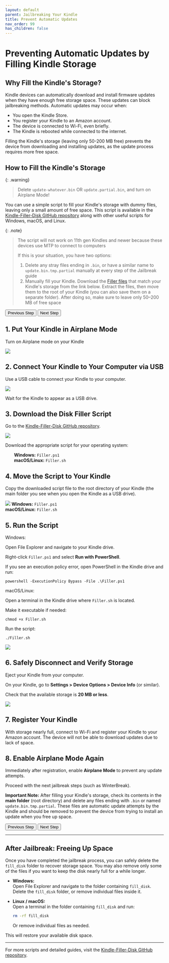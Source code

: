 ```yaml
---
layout: default
parent: Jailbreaking Your Kindle
title: Prevent Automatic Updates
nav_order: 99
has_children: false
---
```


# Preventing Automatic Updates by Filling Kindle Storage

## Why Fill the Kindle's Storage?

Kindle devices can automatically download and install firmware updates when they have enough free storage space. These updates can block jailbreaking methods. Automatic updates may occur when:

- You open the Kindle Store.
- You register your Kindle to an Amazon account.
- The device is connected to Wi-Fi, even briefly.
- The Kindle is rebooted while connected to the internet.

Filling the Kindle's storage (leaving only 50-200 MB free) prevents the device from downloading and installing updates, as the update process requires more free space.

## How to Fill the Kindle's Storage

{: .warning}
> Delete `update-whatever.bin` OR `update.partial.bin`, and turn on Airplane Mode!

You can use a simple script to fill your Kindle's storage with dummy files, leaving only a small amount of free space. This script is available in the [Kindle-Filler-Disk GitHub repository](https://github.com/bastianmarin/Kindle-Filler-Disk/) along with other useful scripts for Windows, macOS, and Linux.

{: .note}
> The script will not work on 11th gen Kindles and newer because these devices use MTP to connect to computers
>
> If this is your situation, you have two options:
> 1. Delete any stray files ending in <code>.bin</code>, or have a similar name to <code>update.bin.tmp.partial</code> manually at every step of the Jailbreak guide
> 2. Manually fill your Kindle. Download the [Filler files](https://github.com/bastianmarin/Kindle-Filler-Disk/tree/main/MTP/) that match your Kindle's storage from the link below. Extract the files, then move them to the root of your Kindle (you can also save them on a separate folder). After doing so, make sure to leave only 50–200 MB of free space


<div id="guide">
    <div class="buttons">
        <button class="btn btn-orange" id="prev">Previous Step</button>
        <span id="stepCounter"></span>
        <button class="btn btn-green" id="next">Next Step</button>
    </div>
    <div id="stepwrapper" class="stepwrapper">
        <div class="step">
            <h2>1. Put Your Kindle in Airplane Mode</h2>
            <div class="stepContent">
                <p>Turn on Airplane mode on your Kindle</p>
                <img src="./WinterBreak/airplane_mode.png" />
            </div>
        </div>
        <div class="step">
            <h2>2. Connect Your Kindle to Your Computer via USB</h2>
            <div class="stepContent">
                <p>Use a USB cable to connect your Kindle to your computer.</p>
                <img src="./Prevent/usb-mode.png"/>
                <p>Wait for the Kindle to appear as a USB drive.</p>
            </div>
        </div>
        <div class="step">
            <h2>3. Download the Disk Filler Script</h2>
            <div class="stepContent">
                <p>Go to the <a href="https://github.com/bastianmarin/Kindle-Filler-Disk/">Kindle-Filler-Disk GitHub repository</a>.</p>
                <img src="./Prevent/github-files.png"/>
                <p>Download the appropriate script for your operating system:</p>
                <div style="margin-left:2em">
                    <span><strong>Windows:</strong> <code>Filler.ps1</code></span><br/>
                    <span><strong>macOS/Linux:</strong> <code>Filler.sh</code></span>
                </div>
            </div>
        </div>
        <div class="step">
            <h2>4. Move the Script to Your Kindle</h2>
            <div class="stepContent">
                <p>Copy the downloaded script file to the root directory of your Kindle (the main folder you see when you open the Kindle as a USB drive).</p>
                <img src="./Prevent/root-main.png"/>
                <span><strong>Windows:</strong> <code>Filler.ps1</code></span><br/>
                <span><strong>macOS/Linux:</strong> <code>Filler.sh</code></span>
            </div>
        </div>
          <div class="step">
              <h2>5. Run the Script</h2>
              <div class="stepContent">
                <div class="version-block">
                    <p class="version-label">Windows:</p>
                    <p>Open File Explorer and navigate to your Kindle drive.</p>
                    <p>Right-click <code>Filler.ps1</code> and select <strong>Run with PowerShell</strong>.</p>
                    <p>If you see an execution policy error, open PowerShell in the Kindle drive and run:</p>
                    <pre><code>powershell -ExecutionPolicy Bypass -File .\Filler.ps1</code></pre>
                </div>
                <div class="version-block">
                    <p class="version-label">macOS/Linux:</p>
                    <p>Open a terminal in the Kindle drive where <code>Filler.sh</code> is located.</p>
                    <p>Make it executable if needed:</p>
                    <pre><code>chmod +x Filler.sh</code></pre>
                    <p>Run the script:</p>
                    <pre><code>./Filler.sh</code></pre>
                </div>
                <img src="./Prevent/run-script.png"/>
              </div>     
            </div>
        <div class="step">
            <h2>6. Safely Disconnect and Verify Storage</h2>
            <div class="stepContent">
                <p>Eject your Kindle from your computer.</p>
                <p>On your Kindle, go to <strong>Settings &gt; Device Options &gt; Device Info</strong> (or similar).</p>
                <p>Check that the available storage is <strong>20 MB or less</strong>.</p>
                <img src="./Prevent/final.png"/>
            </div>
        </div>
        <div class="step">
            <h2>7. Register Your Kindle</h2>
            <div class="stepContent">
                <p>With storage nearly full, connect to Wi-Fi and register your Kindle to your Amazon account. The device will not be able to download updates due to lack of space.</p>
            </div>
        </div>
        <div class="step">
            <h2>8. Enable Airplane Mode Again</h2>
            <div class="stepContent">
                <p>Immediately after registration, enable <strong>Airplane Mode</strong> to prevent any update attempts.</p>
                <p>Proceed with the next jailbreak steps (such as WinterBreak).</p>
                <p class="highlight">
                    <strong>Important Note:</strong> After filling your Kindle's storage, check its contents in the <strong>main folder</strong> (root directory) and delete any files ending with <code>.bin</code> or named <code>update.bin.tmp.partial</code>. These files are automatic update attempts by the Kindle and should be removed to prevent the device from trying to install an update when you free up space.
                </p>
            </div>
        </div>
    </div>
    <div class="buttons">
        <button class="btn btn-orange" id="prev">Previous Step</button>
        <span id="stepCounter"></span>
        <button class="btn btn-green" id="next">Next Step</button>
    </div>
</div>
<style>

.version-block {
    background-color: #1e1e1e;
    border-radius: 8px;
    padding: 12px;
    margin-bottom: 12px;
    width: 100%;
}

.version-label {
    font-weight: bold;
    border-bottom: 1px solid #369d36;
    padding-bottom: 5px;
    margin-bottom: 10px;
    color: #369d36;
}
</style>

<script>new Guide("guide", "./getting-started", "Jailbreak");</script>

---

## After Jailbreak: Freeing Up Space

Once you have completed the jailbreak process, you can safely delete the `fill_disk` folder to recover storage space. You may also remove only some of the files if you want to keep the disk nearly full for a while longer.

- **Windows:**  
  Open File Explorer and navigate to the folder containing `fill_disk`. Delete the `fill_disk` folder, or remove individual files inside it.

- **Linux / macOS:**  
  Open a terminal in the folder containing `fill_disk` and run:
  ```sh
  rm -rf fill_disk
  ```
  Or remove individual files as needed.

This will restore your available disk space.

---

For more scripts and detailed guides, visit the [Kindle-Filler-Disk GitHub repository](https://github.com/bastianmarin/Kindle-Filler-Disk/).

